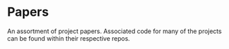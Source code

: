 # Papers

An assortment of project papers. Associated code for many of the projects can be found within their respective repos.
